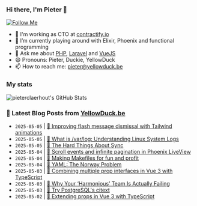 ### Hi there, I'm Pieter 👋  
[![Follow Me](https://img.shields.io/github/followers/pieterclaerhout?label=Follow&style=social)](https://github.com/pieterclaerhout)

- 🏢 I'm working as CTO at [contractify.io](https://contractify.io)
- 🌱 I’m currently playing around with Elixir, Phoenix and functional programming
- 💬 Ask me about [PHP](https://php.net), [Laravel](http://laravel.com) and [VueJS](https://vuejs.org)
- 😄 Pronouns: Pieter, Duckie, YellowDuck
- 📫 How to reach me: pieter@yellowduck.be

### My stats

![pieterclaerhout's GitHub Stats](https://github-readme-stats.vercel.app/api?username=pieterclaerhout&show_icons=true&count_private=true&line_height=40)

### 📩 Latest Blog Posts from [YellowDuck.be](https://www.yellowduck.be/)
<!-- BLOG-POST-LIST:START -->
- `2025-05-05` | [🐥 Improving flash message dismissal with Tailwind animations](https://www.yellowduck.be/posts/improving-flash-message-dismissal-with-tailwind-animations)  
- `2025-05-05` | [🔗 What is /var/log: Understanding Linux System Logs](https://www.yellowduck.be/posts/what-is-var-log-understanding-linux-system-logs)  
- `2025-05-05` | [🔗 The Hard Things About Sync](https://www.yellowduck.be/posts/the-hard-things-about-sync)  
- `2025-05-04` | [🐥 Scroll events and infinite pagination in Phoenix LiveView](https://www.yellowduck.be/posts/scroll-events-and-infinite-pagination-in-phoenix-liveview)  
- `2025-05-04` | [🔗 Making Makefiles for fun and profit](https://www.yellowduck.be/posts/making-makefiles-for-fun-and-profit)  
- `2025-05-04` | [🔗 YAML: The Norway Problem](https://www.yellowduck.be/posts/yaml-the-norway-problem)  
- `2025-05-03` | [🐥 Combining multiple prop interfaces in Vue 3 with TypeScript](https://www.yellowduck.be/posts/combining-multiple-prop-interfaces-in-vue-3-with-typescript)  
- `2025-05-03` | [🔗 Why Your ‘Harmonious’ Team Is Actually Failing](https://www.yellowduck.be/posts/why-your-harmonious-team-is-actually-failing)  
- `2025-05-03` | [🔗 Try PostgreSQL&#39;s citext](https://www.yellowduck.be/posts/try-postgresqls-citext)  
- `2025-05-02` | [🐥 Extending props in Vue 3 with TypeScript](https://www.yellowduck.be/posts/extending-props-in-vue-3-with-typescript)  

<!-- BLOG-POST-LIST:END -->
